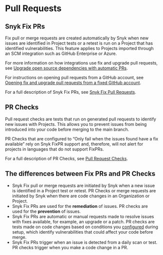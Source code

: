 # Pull Requests

## Snyk Fix PRs

Fix pull or merge requests are created automatically by Snyk when new issues are identified in Project tests or a retest is run on a Project that has identified vulnerabilities. This feature applies to Projects imported through an SCM integration such as GitHub Enterprise or Azure.

For more information on how integrations use fix and upgrade pull requests, see [Upgrade open source dependencies with automatic PRs](snyk-pull-or-merge-requests/upgrade-dependencies-with-automatic-prs-upgrade-prs/upgrade-open-source-dependencies-with-automatic-prs.md).

For instructions on opening pull requests from a GitHub account, see [Opening fix and upgrade pull requests from a fixed GitHub account](snyk-pull-or-merge-requests/opening-fix-and-upgrade-pull-requests-from-a-fixed-github-account.md).

For a full description of Snyk Fix PRs, see [Snyk Fix Pull Requests](snyk-pull-or-merge-requests/).

## PR Checks

Pull request checks are tests that run on generated pull requests to identify new issues with Projects. This allows you to prevent issues from being introduced into your code before merging to the main branch.

PR Checks that are configured to “Only fail when the issues found have a fix available” rely on Snyk FixPR support and, therefore, will not alert for projects in languages that do not support FixPRs.&#x20;

For a full description of PR Checks, see [Pull Request Checks](pull-request-checks/).

## The differences between Fix PRs and PR Checks

* Snyk Fix pull or merge requests are initiated by Snyk when a new issue is identified in a Project test or retest. PR Checks or merge requests are initiated by Snyk when there are code changes in an Organization or Project.
* Snyk Fix PRs are used for the **remediation** of issues. PR checks are used for the **prevention** of issues.
* Snyk Fix PRs are automatic or manual requests made to resolve issues with fixes available, for example, an upgrade or a patch. PR checks are tests made on code changes based on conditions you [configured](pull-request-checks/configure-pull-request-checks.md) during setup, which identify vulnerabilities that could affect your code before merge.
* Snyk Fix PRs trigger when an issue is detected from a daily scan or test. PR checks trigger when you make a code change in a PR.

